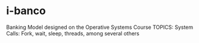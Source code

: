 # i-banco
Banking Model designed on the Operative Systems Course
TOPICS: System Calls: Fork, wait, sleep, threads, among several others
